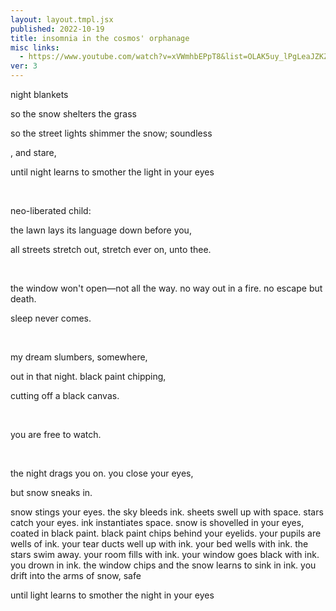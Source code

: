 ```yaml
---
layout: layout.tmpl.jsx
published: 2022-10-19
title: insomnia in the cosmos' orphanage
misc links:
  - https://www.youtube.com/watch?v=xVWmhbEPpT8&list=OLAK5uy_lPgLeaJZKZGKri_ZhdVHwKvEQXdhHSBAw
ver: 3
---
```


night blankets

so the snow shelters the grass

so the street lights shimmer the snow; soundless

, and stare,

until night learns to smother the light in your eyes

&nbsp;

neo-liberated child:

the lawn lays its language down before you,

all streets stretch out, stretch ever on, unto thee.

&nbsp;

the window won't open—not all the way. no way out in a fire. no escape but death.

sleep never comes.

&nbsp;

my dream slumbers, somewhere,

out in that night. black paint chipping,

cutting off a black canvas.

&nbsp;

you are free to watch.

&nbsp;

the night drags you on. you close your eyes,

but snow sneaks in.

snow stings your eyes. the sky bleeds ink. sheets swell up with space. stars catch your eyes. ink instantiates space. snow is shovelled in your eyes, coated in black paint. black paint chips behind your eyelids. your pupils are wells of ink. your tear ducts well up with ink. your bed wells with ink. the stars swim away. your room fills with ink. your window goes black with ink. you drown in ink. the window chips and the snow learns to sink in ink. you drift into the arms of snow, safe

until light learns to smother the night in your eyes
